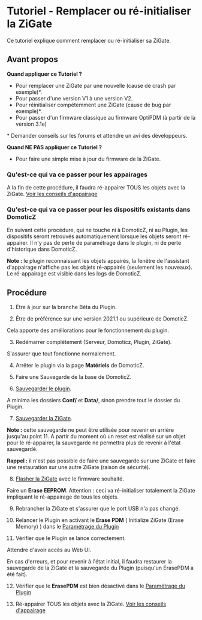 # Tutoriel - Remplacer ou ré-initialiser la ZiGate

Ce tutoriel explique comment remplacer ou ré-initialiser sa ZiGate.

## Avant propos

**Quand appliquer ce Tutoriel ?**

* Pour remplacer une ZiGate par une nouvelle (cause de crash par exemple)*.
* Pour passer d'une version V1 à une version V2.
* Pour réinitialiser compétemment une ZiGate (cause de bug par exemple)*.
* Pour passer d'un firmware classique au firmware OptiPDM (à partir de la version 3.1e)

\* Demander conseils sur les forums et attendre un avi des développeurs.

**Quand __NE PAS__ appliquer ce Tutoriel ?**

* Pour faire une simple mise à jour du firmware de la ZiGate.

### Qu'est-ce qui va ce passer pour les appairages

A la fin de cette procédure, il faudra ré-appairer TOUS les objets avec la ZiGate. [Voir les conseils d'appairage](Tuto_Appairage-objet.md#conseils-dappairage)

### Qu'est-ce qui va ce passer pour les dispositifs existants dans DomoticZ

En suivant cette procédure, qui ne touche ni à DomoticZ, ni au Plugin, les dispositifs seront retrouvés automatiquement lorsque les objets seront ré-appairer. Il n'y pas de perte de paramétrage dans le plugin, ni de perte d'historique dans DomoticZ.

**Note :** le plugin reconnaissant les objets appairés, la fenêtre de l'assistant d'appairage n'affiche pas les objets ré-appairés (seulement les nouveaux). Le ré-appairage est visible dans les logs de DomoticZ.


## Procédure

1. Être à jour sur la branche Béta du Plugin.

2. Être de préférence sur une version 2021.1 ou supérieure de DomoticZ.

Cela apporte des améliorations pour le fonctionnement du plugin.

3. Redémarrer complètement (Serveur, Domoticz, Plugin, ZiGate).

S'assurer que tout fonctionne normalement.

4. Arrêter le plugin via la page **Matériels** de DomoticZ.

5. Faire une Sauvegarde de la base de DomoticZ.

6. [Sauvegarder le plugin](Plugin_Sauvegardes.md).

A minima les dossiers **Conf/** et **Data/**, sinon prendre tout le dossier du Plugin.

7. [Sauvegarder la ZiGate](https://zigate.fr/documentation/sauvegardez-et-restaurez-votre-zigate).

__Note :__ cette sauvegarde ne peut être utilisée pour revenir en arrière jusqu'au point 11. A partir du moment où un reset est réalisé sur un objet pour le ré-appairer, la sauvegarde ne permettra plus de revenir à l'état sauvegardé.

__Rappel :__ il n'est pas possible de faire une sauvegarde sur une ZiGate et faire une restauration sur une autre ZiGate (raison de sécurité).


8. [Flasher la ZiGate](https://zigate.fr/documentation/mise-a-jour-de-la-zigate) avec le firmware souhaité.

Faire un **Erase EEPROM**. Attention : ceci va ré-initialiser totalement la ZiGate impliquant le ré-appairage de tous les objets.

9. Rebrancher la ZiGate et s'assurer que le port USB n'a pas changé.

10. Relancer le Plugin en activant le **Erase PDM** ( Initialize ZiGate (Erase Memory) ) dans le [Paramétrage du Plugin](Plugin_Parametrage.md)

11. Vérifier que le Plugin se lance correctement.

Attendre d'avoir accès au Web UI.

En cas d'erreurs, et pour revenir à l'état initial, il faudra restaurer la sauvegarde de la ZiGate et la sauvegarde du Plugin (puisqu'un ErasePDM a été fait).

12. Vérifier que le **ErasePDM** est bien désactivé dans le [Paramétrage du Plugin](Plugin_Parametrage.md)

13. Ré-appairer TOUS les objets avec la ZiGate. [Voir les conseils d'appairage](Tuto_Appairage-objet.md#conseils-dappairage)
